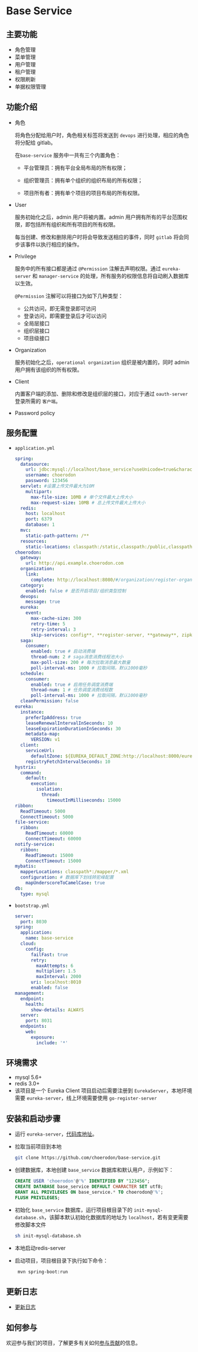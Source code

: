 # Base Service

## 主要功能

- 角色管理
- 菜单管理
- 用户管理
- 租户管理
- 权限刷新
- 单据权限管理

## 功能介绍

- 角色

  将角色分配给用户时，角色相关标签将发送到 `devops` 进行处理，相应的角色将分配给 gitlab。

  在`base-service` 服务中一共有三个内置角色：

  - 平台管理员：拥有平台全局布局的所有权限；

  - 组织管理员：拥有单个组织的组织布局的所有权限；

  - 项目所有者：拥有单个项目的项目布局的所有权限。

- User

  服务初始化之后，admin 用户将被内置。admin 用户拥有所有的平台范围权限，即包括所有组织和所有项目的所有权限。

  每当创建、修改和删除用户时将会导致发送相应的事件，同时 `gitlab` 将会同步该事件以执行相应的操作。

- Privilege

  服务中的所有接口都是通过 `@Permission` 注解去声明权限。通过 `eureka-server`  和 `manager-service`  的处理，所有服务的权限信息将自动刷入数据库以生效。

  `@Permission` 注解可以将接口为如下几种类型：

  - 公共访问，即无需登录即可访问
  - 登录访问，即需要登录后才可以访问
  - 全局层接口
  - 组织层接口
  - 项目级接口

- Organization

  服务初始化之后，`operational organization` 组织是被内置的，同时 admin 用户拥有该组织的所有权限。

- Client

  内置客户端的添加、删除和修改是组织层的接口，对应于通过 `oauth-server` 登录所需的 `客户端`。

- Password policy

## 服务配置

- `application.yml`

  ```yaml
  spring:
    datasource:
      url: jdbc:mysql://localhost/base_service?useUnicode=true&characterEncoding=utf-8&useSSL=false&useInformationSchema=true&remarks=true
      username: choerodon
      password: 123456
    servlet: #设置上传文件最大为10M
      multipart:
        max-file-size: 10MB # 单个文件最大上传大小
        max-request-size: 10MB # 总上传文件最大上传大小
    redis:
      host: localhost
      port: 6379
      database: 1
    mvc:
      static-path-pattern: /**
    resources:
      static-locations: classpath:/static,classpath:/public,classpath:/resources,classpath:/META-INF/resources,file:/dist
  choerodon:
    gateway:
      url: http://api.example.choerodon.com
    organization:
      link:
        complete: http://localhost:8080/#/organization/register-organization
    category:
      enabled: false # 是否开启项目/组织类型控制
    devops:
      message: true
    eureka:
      event:
        max-cache-size: 300
        retry-time: 5
        retry-interval: 3
        skip-services: config**, **register-server, **gateway**, zipkin**, hystrix**, oauth**
    saga:
      consumer:
        enabled: true # 启动消费端
        thread-num: 2 # saga消息消费线程池大小
        max-poll-size: 200 # 每次拉取消息最大数量
        poll-interval-ms: 1000 # 拉取间隔，默认1000毫秒
    schedule:
      consumer:
        enabled: true # 启用任务调度消费端
        thread-num: 1 # 任务调度消费线程数
        poll-interval-ms: 1000 # 拉取间隔，默认1000毫秒
    cleanPermission: false
  eureka:
    instance:
      preferIpAddress: true
      leaseRenewalIntervalInSeconds: 10
      leaseExpirationDurationInSeconds: 30
      metadata-map:
        VERSION: v1
    client:
      serviceUrl:
        defaultZone: ${EUREKA_DEFAULT_ZONE:http://localhost:8000/eureka/}
      registryFetchIntervalSeconds: 10
  hystrix:
    command:
      default:
        execution:
          isolation:
            thread:
              timeoutInMilliseconds: 15000
  ribbon:
    ReadTimeout: 5000
    ConnectTimeout: 5000
  file-service:
    ribbon:
      ReadTimeout: 60000
      ConnectTimeout: 60000
  notify-service:
    ribbon:
      ReadTimeout: 15000
      ConnectTimeout: 15000
  mybatis:
    mapperLocations: classpath*:/mapper/*.xml
    configuration: # 数据库下划线转驼峰配置
      mapUnderscoreToCamelCase: true
  db:
    type: mysql
  ```

- `bootstrap.yml`

  ```yaml
  server:
    port: 8030
  spring:
    application:
      name: base-service
    cloud:
      config:
        failFast: true
        retry:
          maxAttempts: 6
          multiplier: 1.5
          maxInterval: 2000
        uri: localhost:8010
        enabled: false
  management:
    endpoint:
      health:
        show-details: ALWAYS
    server:
      port: 8031
    endpoints:
      web:
        exposure:
          include: '*'
  ```

## 环境需求

- mysql 5.6+
- redis 3.0+
- 该项目是一个 Eureka Client 项目启动后需要注册到 `EurekaServer`，本地环境需要 `eureka-server`，线上环境需要使用 `go-register-server`

## 安装和启动步骤

- 运行 `eureka-server`，[代码库地址](https://github.com/choerodon/eureka-server.git)。

- 拉取当前项目到本地

  ```sh
  git clone https://github.com/choerodon/base-service.git
  ```

- 创建数据库，本地创建 `base_service` 数据库和默认用户，示例如下：

  ```sql
  CREATE USER 'choerodon'@'%' IDENTIFIED BY "123456";
  CREATE DATABASE base_service DEFAULT CHARACTER SET utf8;
  GRANT ALL PRIVILEGES ON base_service.* TO choerodon@'%';
  FLUSH PRIVILEGES;
  ```

- 初始化 `base_service` 数据库，运行项目根目录下的 `init-mysql-database.sh`，该脚本默认初始化数据库的地址为 `localhost`，若有变更需要修改脚本文件

  ```sh
  sh init-mysql-database.sh
  ```

- 本地启动redis-server

- 启动项目，项目根目录下执行如下命令：

  ```sh
   mvn spring-boot:run
  ```
  
## 更新日志

- [更新日志](./CHANGELOG.zh-CN.md)


## 如何参与

欢迎参与我们的项目，了解更多有关如何[参与贡献](https://github.com/choerodon/choerodon/blob/master/CONTRIBUTING.md)的信息。